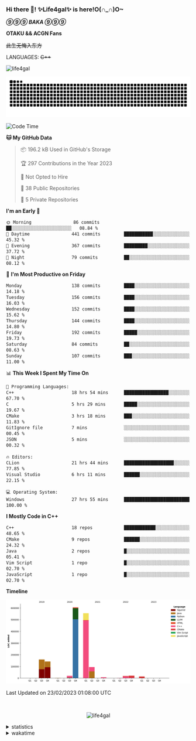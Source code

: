 ### Hi there 👋! ✨Life4gal✨ is here!O(∩_∩)O~

_**⑨⑨⑨ BAKA ⑨⑨⑨**_

**OTAKU && ACGN Fans**

~~此生无悔入东方~~

LANGUAGES: ~~C++~~

<p align="left"> <img src="https://komarev.com/ghpvc/?username=life4gal&label=Profile%20views&color=0e75b6&style=flat" alt="life4gal" /> </p>

![github contribution grid snake animation](https://raw.githubusercontent.com/Life4gal/Life4gal/snake_branch/github-contribution-grid-snake.svg)

<!--START_SECTION:waka-->
![Code Time](http://img.shields.io/badge/Code%20Time-2%2C814%20hrs%2020%20mins-blue)

**🐱 My GitHub Data** 

> 📦 196.2 kB Used in GitHub's Storage 
 > 
> 🏆 297 Contributions in the Year 2023
 > 
> 🚫 Not Opted to Hire
 > 
> 📜 38 Public Repositories 
 > 
> 🔑 5 Private Repositories 
 > 
**I'm an Early 🐤** 

```text
🌞 Morning                86 commits          ██░░░░░░░░░░░░░░░░░░░░░░░   08.84 % 
🌆 Daytime                441 commits         ███████████░░░░░░░░░░░░░░   45.32 % 
🌃 Evening                367 commits         █████████░░░░░░░░░░░░░░░░   37.72 % 
🌙 Night                  79 commits          ██░░░░░░░░░░░░░░░░░░░░░░░   08.12 % 
```
📅 **I'm Most Productive on Friday** 

```text
Monday                   138 commits         ████░░░░░░░░░░░░░░░░░░░░░   14.18 % 
Tuesday                  156 commits         ████░░░░░░░░░░░░░░░░░░░░░   16.03 % 
Wednesday                152 commits         ████░░░░░░░░░░░░░░░░░░░░░   15.62 % 
Thursday                 144 commits         ████░░░░░░░░░░░░░░░░░░░░░   14.80 % 
Friday                   192 commits         █████░░░░░░░░░░░░░░░░░░░░   19.73 % 
Saturday                 84 commits          ██░░░░░░░░░░░░░░░░░░░░░░░   08.63 % 
Sunday                   107 commits         ███░░░░░░░░░░░░░░░░░░░░░░   11.00 % 
```


📊 **This Week I Spent My Time On** 

```text
💬 Programming Languages: 
C++                      18 hrs 54 mins      █████████████████░░░░░░░░   67.70 % 
C                        5 hrs 29 mins       █████░░░░░░░░░░░░░░░░░░░░   19.67 % 
CMake                    3 hrs 18 mins       ███░░░░░░░░░░░░░░░░░░░░░░   11.83 % 
GitIgnore file           7 mins              ░░░░░░░░░░░░░░░░░░░░░░░░░   00.45 % 
JSON                     5 mins              ░░░░░░░░░░░░░░░░░░░░░░░░░   00.32 % 

🔥 Editors: 
CLion                    21 hrs 44 mins      ███████████████████░░░░░░   77.85 % 
Visual Studio            6 hrs 11 mins       ██████░░░░░░░░░░░░░░░░░░░   22.15 % 

💻 Operating System: 
Windows                  27 hrs 55 mins      █████████████████████████   100.00 % 
```

**I Mostly Code in C++** 

```text
C++                      18 repos            ████████████░░░░░░░░░░░░░   48.65 % 
CMake                    9 repos             ██████░░░░░░░░░░░░░░░░░░░   24.32 % 
Java                     2 repos             █░░░░░░░░░░░░░░░░░░░░░░░░   05.41 % 
Vim Script               1 repo              █░░░░░░░░░░░░░░░░░░░░░░░░   02.70 % 
JavaScript               1 repo              █░░░░░░░░░░░░░░░░░░░░░░░░   02.70 % 
```



**Timeline**

![Lines of Code chart](https://raw.githubusercontent.com/Life4gal/Life4gal/main/assets/bar_graph.png)


 Last Updated on 23/02/2023 01:08:00 UTC
<!--END_SECTION:waka-->

<img src="https://wakatime.com/share/@Life4gal/86c21846-f841-4004-aed1-e1165eb797d6.svg?sanitize=true" alt=""/>

<p align="center"> <img src="./images/⑨.jpg" alt="life4gal" /> </p>

<details>
	<summary>statistics</summary>
	<img src="https://github-profile-trophy.vercel.app/?username=life4gal" alt=""/>
	<img src="https://github-readme-stats.life4gal.vercel.app/api/top-langs/?username=Life4gal&hide=html&show_icons=true&theme=synthwave&cache_seconds=1800" alt=""/>
	<img src="https://github-readme-stats.life4gal.vercel.app/api?username=Life4gal&show_icons=true&theme=synthwave&cache_seconds=1800" alt=""/>
</details>

<details>
	<summary>wakatime</summary>
	<img src="https://wakatime.com/share/@Life4gal/404666b2-d1ff-4388-94e0-a1935d341f14.svg?sanitize=true" alt=""/>
	<img src="https://wakatime.com/share/@Life4gal/972212ce-6084-4d98-a326-1997606ddf37.svg?sanitize=true" alt=""/>
	<img src="https://wakatime.com/share/@Life4gal/7ae4ead0-e1fd-412a-afcb-da977a5ae5e9.svg?sanitize=true" alt=""/>
</details>
